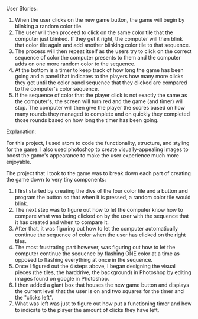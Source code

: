 User Stories:

1. When the user clicks on the new game button, the game will begin by blinking a random color tile.
2. The user will then proceed to click on the same color tile that the computer just blinked. If they get it right, the computer will then blink that color tile again and add another blinking color tile to that sequence.
3. The process will then repeat itself as the users try to click on the correct sequence of color the computer presents to them and the computer adds on one more random color to the sequence.
4. At the bottom is a timer to keep track of how long the game has been going and a panel that indicates to the players how many more clicks they get until the color panel sequence that they clicked are compared to the computer's color sequence.
5. If the sequence of color that the player click is not exactly the same as the computer's, the screen will turn red and the game (and timer) will stop. The computer will then give the player the scores based on how many rounds they managed to complete and on quickly they completed those rounds based on how long the timer has been going.

Explanation:

For this project, I used atom to code the functionality, structure, and styling for the game. I also used photoshop to create visually-appealing images to boost the game's appearance to make the user experience much more enjoyable.

The project that I took to the game was to break down each part of creating the game down to very tiny components:
  1. I first started by creating the divs of the four color tile and a button and program the button so that when it is pressed, a random color tile would blink.
  2. The next step was to figure out how to let the computer know how to compare what was being clicked on by the user with the sequence that it has created and when to compare it.
  3. After that, it was figuring out how to let the computer automatically continue the sequence of color when the user has clicked on the right tiles.
  4. The most frustrating part however, was figuring out how to let the computer continue the sequence by flashing ONE color at a time as opposed to flashing everything at once in the sequence.
  5. Once I figured out the 4 steps above, I began designing the visual pieces (the tiles, the harddrive, the background) in Photoshop by editing images found on google in Photoshop.
  6. I then added a giant box that houses the new game button and displays the current level that the user is on and two squares for the timer and the "clicks left".
  7. What was left was just to figure out how put a functioning timer and how to indicate to the player the amount of clicks they have left.
